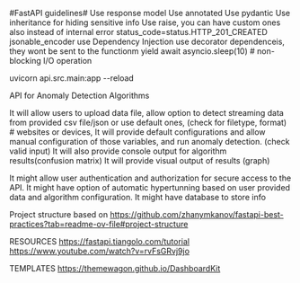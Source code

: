 #FastAPI guidelines#
Use response model
Use annotated 
Use pydantic
Use inheritance for hiding sensitive info
Use raise, you can have custom ones also instead of internal error
    status_code=status.HTTP_201_CREATED
jsonable_encoder
use Dependency Injection
use decorator dependenceis, they wont be sent to the functionm
yield
await asyncio.sleep(10) # non-blocking I/O operation

uvicorn api.src.main:app --reload


API for Anomaly Detection Algorithms

It will allow users to upload data file, allow option to detect streaming data from provided csv file/json or use default ones, (check for filetype, format)      # websites or devices,
It will provide default configurations and allow manual configuration  of those variables, and run anomaly detection. (check valid input)
It will also provide console output for algorithm results(confusion matrix)
It will provide visual output of results (graph)


It might allow user authentication and authorization for secure access to the API.
It might have option of automatic hypertunning based on user provided data and algorithm configuration. 
It might have database to store info

Project structure based on https://github.com/zhanymkanov/fastapi-best-practices?tab=readme-ov-file#project-structure

RESOURCES
https://fastapi.tiangolo.com/tutorial
https://www.youtube.com/watch?v=rvFsGRvj9jo

TEMPLATES
https://themewagon.github.io/DashboardKit